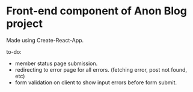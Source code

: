 # Front-end component of Anon Blog project

Made using Create-React-App.

to-do:

- member status page submission.
- redirecting to error page for all errors. (fetching error, post not found, etc)
- form validation on client to show input errors before form submit.
